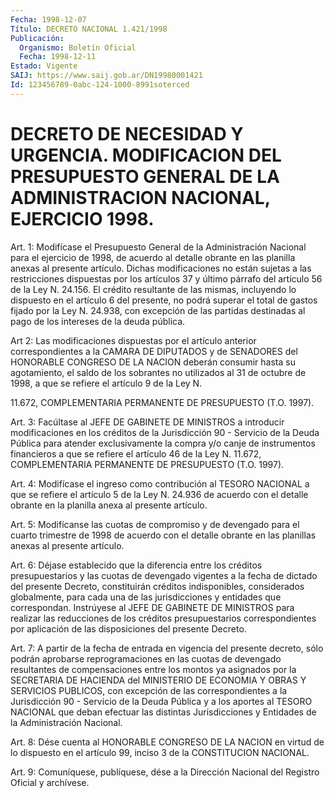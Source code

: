 ```yaml
---
Fecha: 1998-12-07
Título: DECRETO NACIONAL 1.421/1998
Publicación:
  Organismo: Boletín Oficial
  Fecha: 1998-12-11
Estado: Vigente
SAIJ: https://www.saij.gob.ar/DN19980001421
Id: 123456789-0abc-124-1000-8991soterced
---
```

# DECRETO DE NECESIDAD Y URGENCIA. MODIFICACION DEL PRESUPUESTO GENERAL DE LA ADMINISTRACION NACIONAL, EJERCICIO 1998.

<a id="1"></a>
Art. 1: Modifícase el Presupuesto General de la Administración Nacional para el ejercicio de 1998, de acuerdo al detalle obrante en las planilla anexas al presente artículo. Dichas modificaciones no están sujetas a las restricciones dispuestas por los artículos 37 y último párrafo del artículo 56 de la Ley N. 24.156. El crédito resultante de las mismas, incluyendo lo dispuesto en el artículo 6 del presente, no podrá superar el total de gastos fijado por la Ley N. 24.938, con excepción de las partidas destinadas al pago de los intereses de la deuda pública.

<a id="2"></a>
Art 2: Las modificaciones dispuestas por el artículo anterior correspondientes a la CAMARA DE DIPUTADOS y de SENADORES del HONORABLE CONGRESO DE LA NACION deberán consumir hasta su agotamiento, el saldo de los sobrantes no utilizados al 31 de octubre de 1998, a que se refiere el artículo 9 de la Ley N.

11.672, COMPLEMENTARIA PERMANENTE DE PRESUPUESTO (T.O. 1997).

<a id="3"></a>
Art. 3: Facúltase al JEFE DE GABINETE DE MINISTROS a introducir modificaciones en los créditos de la Jurisdicción 90 - Servicio de la Deuda Pública para atender exclusivamente la compra y/o canje de instrumentos financieros a que se refiere el artículo 46 de la Ley N. 11.672, COMPLEMENTARIA PERMANENTE DE PRESUPUESTO (T.O. 1997).

<a id="4"></a>
Art. 4: Modifícase el ingreso como contribución al TESORO NACIONAL a que se refiere el artículo 5 de la Ley N. 24.936 de acuerdo con el detalle obrante en la planilla anexa al presente artículo.

<a id="5"></a>
Art.  5: Modifícanse las cuotas de compromiso y de devengado  para el cuarto  trimestre  de  1998 de acuerdo con el detalle obrante en las planillas anexas al presente artículo.

<a id="6"></a>
Art. 6: Déjase establecido  que  la  diferencia entre los créditos presupuestarios y las cuotas de devengado  vigentes  a  la fecha de dictado  del presente Decreto, constituirán créditos indisponibles, considerados  globalmente,  para  cada  una de las jurisdicciones y entidades  que  correspondan. Instrúyese al  JEFE  DE  GABINETE  DE MINISTROS para realizar las reducciones de los créditos presupuestarios correspondientes por aplicación de las disposiciones del presente Decreto.

<a id="7"></a>
Art. 7: A partir  de  la fecha de entrada en vigencia del presente decreto, sólo podrán aprobarse  reprogramaciones  en  las cuotas de devengado  resultantes  de  compensaciones  entre  los  montos   ya asignados  por la SECRETARIA DE HACIENDA del MINISTERIO DE ECONOMIA Y OBRAS Y SERVICIOS PUBLICOS, con excepción de las correspondientes a la Jurisdicción 90 - Servicio de la Deuda Pública y a los aportes al TESORO NACIONAL  que deban efectuar las distintas Jurisdicciones y Entidades de la Administración Nacional.

<a id="8"></a>
Art. 8: Dése cuenta  al  HONORABLE CONGRESO DE LA NACION en virtud de lo dispuesto en el artículo  99,  inciso  3  de  la CONSTITUCION NACIONAL.

<a id="9"></a>
Art.  9: Comuníquese, publíquese, dése a la Dirección  Nacional del Registro  Oficial  y  archívese.